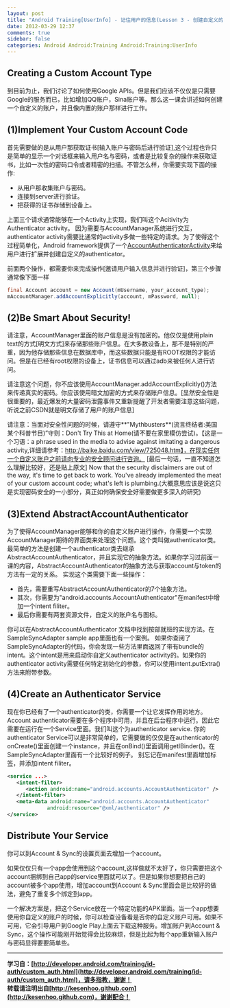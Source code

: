 ```yaml
---
layout: post
title: "Android Training[UserInfo] - 记住用户的信息(Lesson 3 - 创建自定义的账户类型)"
date: 2012-03-29 12:37
comments: true
sidebar: false
categories: Android Android:Training Android:Training:UserInfo
---
```


## Creating a Custom Account Type
到目前为止，我们讨论了如何使用Google APIs。但是我们应该不仅仅是只需要Google的服务而已，比如增加QQ账户，Sina账户等。那么这一课会讲述如何创建一个自定义的账户，并且像内置的账户那样进行工作。

## (1)Implement Your Custom Account Code
首先需要做的是从用户那获取证书[输入账户与密码后进行验证],这个过程也许只是简单的显示一个对话框来输入用户名与密码，或者是比较复杂的操作来获取证书，比如一次性的密码口令或者精密的扫描。不管怎么样，你需要实现下面的操作:

<!-- More -->

* 从用户那收集账户与密码。  
* 连接到server进行验证。  
* 把获得的证书存储到设备上。  

上面三个请求通常能够在一个Activity上实现，我们叫这个Acitivity为Authenticator activity。
因为需要与AccountManager系统进行交互，authenticator activity需要比通常的activity多做一些特定的请求。为了使得这个过程简单化，Android framework提供了一个[AccountAuthenticatorActivity](http://developer.android.com/reference/android/accounts/AccountAuthenticatorActivity.html)来给用户进行扩展并创建自定义的authenticator。

前面两个操作，都需要你来完成操作[邀请用户输入信息并进行验证]，第三个步骤通常像下面一样
```java
final Account account = new Account(mUsername, your_account_type);  
mAccountManager.addAccountExplicitly(account, mPassword, null);  
```

## (2)Be Smart About Security!
请注意，AccountManager里面的账户信息是没有加密的。他仅仅是使用plain text的方式[明文方式]来存储那些账户信息。在大多数设备上，那不是特别的严重，因为他存储那些信息在数据库中，而这些数据只能是有ROOT权限的才能访问。但是在已经有root权限的设备上，证书信息可以通过adb来被任何人进行访问。

请注意这个问题，你不应该使用AccountManager.addAccountExplicitly()方法来传递真实的密码。你应该使用暗文加密的方式来存储账户信息。[显然安全性是很重要的，最近爆发的大量密码泄露事件又重新提醒了开发者需要注意这些问题，听说之前CSDN就是明文存储了用户的账户信息]

请注意：当面对安全性问题的时候，请遵守**"Mythbusters**(流言终结者:美国某个科普节目)”守则：Don't Try This at Home(请不要在家里模仿尝试)。【这是一个习语：a phrase used in the media to advise against imitating a dangerous activity,详细请参考：http://baike.baidu.com/view/725048.htm】，在现实任何一个自定义账户之前请向专业的安全顾问进行咨询。
[最后一句话，一直不知道怎么理解比较好，还是贴上原文] Now that the security disclaimers are out of the way, it's time to get back to work. You've already implemented the meat of your custom account code; what's left is plumbing.(大概意思应该是说这只是实现密码安全的一小部分，真正如何确保安全好需要做更多深入的研究)

## (3)Extend AbstractAccountAuthenticator
为了使得AccountManager能够和你的自定义账户进行操作，你需要一个实现AccountManager期待的界面类来处理这个问题。这个类叫做authenticator类。
最简单的方法是创建一个authenticator类去继承AbstractAccountAuthenticator，并且实现它的抽象方法。如果你学习过前面一课的内容，AbstractAccountAuthenticator的抽象方法与获取account与token的方法有一定的关系。
实现这个类需要下面一些操作：

* 首先，需要重写AbstractAccountAuthenticator的7个抽象方法。
* 其次，你需要为"android.accounts.AccountAuthenticator"在manifest中增加一个intent filiter。
* 最后你需要有两套资源文件，自定义的账户名与图标。

你可以在AbstractAccountAuthenticator 文档中找到按部就班的实现方法。在SampleSyncAdapter sample app里面也有一个案例。
如果你查阅了SampleSyncAdapter的代码，你会发现一些方法里面返回了带有bundle的intent。这个intent是用来启动你自定义authenticator activity的。如果你的authenticator activity需要任何特定初始化的参数，你可以使用intent.putExtra()方法来附带参数。

## (4)Create an Authenticator Service
现在你已经有了一个authenticator的类，你需要一个让它发挥作用的地方。Account authenticator需要在多个程序中可用，并且在后台程序中运行。因此它需要在运行在一个Service里面。我们叫这个为authenticator service.
你的authenticator Service可以是非常简单的，它需要做的仅仅是在authenticator的onCreate()里面创建一个instance，并且在onBind()里面调用getIBinder()。在SampleSyncAdapter里面有一个比较好的例子。
别忘记在manifest里面增加<serivce>标签，并添加intent filiter。
```xml
<service ...>  
   <intent-filter>  
      <action android:name="android.accounts.AccountAuthenticator" />  
   </intent-filter>  
   <meta-data android:name="android.accounts.AccountAuthenticator"  
             android:resource="@xml/authenticator" />  
</service>  
```
## Distribute Your Service
你可以到Account & Sync的设置页面去增加一个account。

如果仅仅只有一个app会使用到这个account,这样做就不太好了，你只需要把这个account捆绑到自己app的service里面就可以了。但是如果你想要把自己的account被多个app使用，增加account到Account & Sync里面会是比较好的做法，避免了重复多个绑定到app。

一个解决方案是，把这个Service放在一个特定功能的APK里面。当一个app想要使用你自定义的账户的时候，你可以检查设备看是否你的自定义账户可用。如果不可用，它会引导用户到Google Play上面去下载这种服务。增加账户到Account & Sync，这个操作可能刚开始觉得会比较麻烦，但是比起为每个app重新输入账户与密码显得要要简单些。 

***
**学习自：[http://developer.android.com/training/id-auth/custom_auth.html](http://developer.android.com/training/id-auth/custom_auth.html)，请多指教，谢谢！**  
**转载请注明出自[http://kesenhoo.github.com](http://kesenhoo.github.com)，谢谢配合！**
